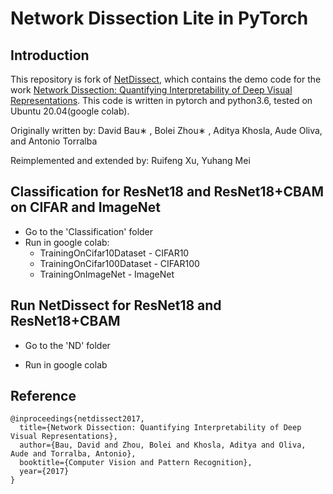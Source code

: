 # Network Dissection Lite in PyTorch

## Introduction
This repository is fork of [NetDissect](https://github.com/CSAILVision/NetDissect), which contains the demo code for the work [Network Dissection: Quantifying Interpretability of Deep Visual Representations](http://netdissect.csail.mit.edu). This code is written in pytorch and python3.6, tested on Ubuntu 20.04(google colab). 



Originally written by: David Bau∗ , Bolei Zhou∗ , Aditya Khosla, Aude Oliva, and Antonio Torralba


Reimplemented and extended by: Ruifeng Xu, Yuhang Mei


## Classification for ResNet18 and ResNet18+CBAM on CIFAR and ImageNet
* Go to the 'Classification' folder 
* Run in google colab:
  * TrainingOnCifar10Dataset - CIFAR10
  * TrainingOnCifar100Dataset - CIFAR100
  * TrainingOnImageNet - ImageNet 

## Run NetDissect for ResNet18 and ResNet18+CBAM

* Go to the 'ND' folder

* Run in google colab

  


## Reference
```
@inproceedings{netdissect2017,
  title={Network Dissection: Quantifying Interpretability of Deep Visual Representations},
  author={Bau, David and Zhou, Bolei and Khosla, Aditya and Oliva, Aude and Torralba, Antonio},
  booktitle={Computer Vision and Pattern Recognition},
  year={2017}
}
```
